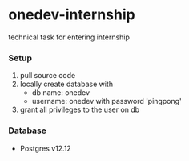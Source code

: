 # onedev-internship
technical task for entering internship

### Setup
1) pull source code
2) locally create database with
    * db name: onedev
    * username: onedev with password 'pingpong'
3) grant all privileges to the user on db

### Database
* Postgres v12.12
